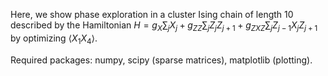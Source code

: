 Here, we show phase exploration in a cluster Ising chain of length 10 described by the Hamiltonian
$` H = g_X \sum_j X_j + g_{ZZ} \sum_j Z_j Z_{j+1} + g_{ZXZ} \sum_j Z_{j-1} X_j Z_{j+1} `$
by optimizing $` \langle X_1 X_4 \rangle `$. 

Required packages: numpy, scipy (sparse matrices), matplotlib (plotting).
